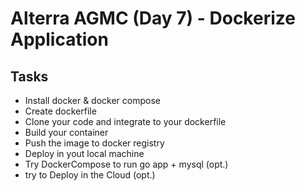# Alterra AGMC (Day 7) - Dockerize Application

## Tasks

- Install docker & docker compose
- Create dockerfile
- Clone your code and integrate to your dockerfile
- Build your container
- Push the image to docker registry
- Deploy in yout local machine
- Try DockerCompose to run go app + mysql (opt.)
- try to Deploy in the Cloud (opt.)